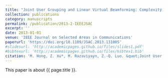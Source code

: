 ```yaml
---
title: "Joint User Grouping and Linear Virtual Beamforming: Complexity, Algorithms and Approximation Bounds"
collection: publications
category: manuscripts
permalink: /publication/2013-2-IEEEJSAC
excerpt: ''
date: 2013-01-01
venue: 'IEEE Journal on Selected Areas in Communications'
paperurl: 'https://doi.org/10.1109/JSAC.2013.131005'
#slidesurl: 'http://academicpages.github.io/files/slides1.pdf'
#bibtexurl: 'http://academicpages.github.io/files/bibtex1.bib'
citation: 'M. Hong, Z. Xu*, M. Razaviyayn, Z.-Q. Luo. &quot;Joint User Grouping and Linear Virtual Beamforming: Complexity, Algorithms and Approximation Bounds.&quot; <i>IEEE Journal on Selected Areas in Communications</i>. 31(10):2013-2027, 2013. https://doi.org/10.1109/JSAC.2013.131005.'
---
```


This paper is about {{ page.title }}.
